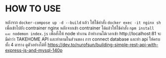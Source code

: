 # HOW TO USE

หลังจาก `docker-compose up -d --build` แล้ว ให้ใช้คำสั่ง `docker exec -it nginx sh` เพื่อเข้าไปยัง contrainer nginx 
หลักจากเข้า contrainer ได้แล้วให้ใช้คำสั่ง `npm install และ nodemon index.js` เพื่อสั่งให้ node ทำงาน ถ้าทำงานได้เวลาเข้า http://localhost:81 จะมีคำว่า TAKEHOME API
และทำตามในส่วนของ การ connect database และทำ api ให้ครบทั้ง 4 ตาราง ดูตัวอย่างได้ที่ 
https://dev.to/nurofsun/building-simple-rest-api-with-express-js-and-mysql-140p
